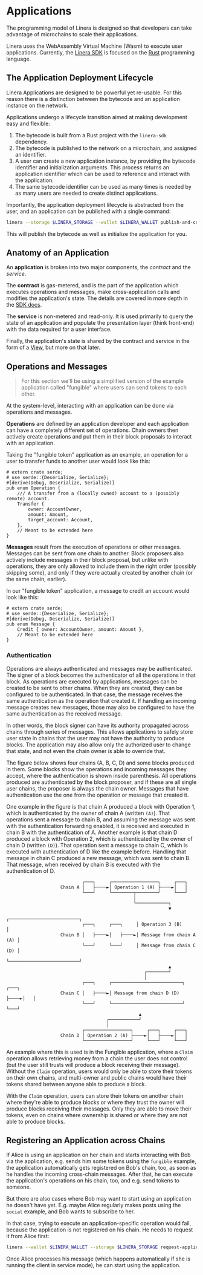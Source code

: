 # Applications

The programming model of Linera is designed so that developers can take advantage of
microchains to scale their applications.

Linera uses the WebAssembly Virtual Machine (Wasm) to execute user applications.
Currently, the [Linera SDK](../sdk.md) is focused on the [Rust](https://www.rust-lang.org/)
programming language.

## The Application Deployment Lifecycle

Linera Applications are designed to be powerful yet re-usable. For this reason
there is a distinction between the bytecode and an application
instance on the network.

Applications undergo a lifecycle transition aimed at making development easy and
flexible:

1. The bytecode is built from a Rust project with the `linera-sdk`
   dependency.
2. The bytecode is published to the network on a microchain, and assigned an
   identifier.
3. A user can create a new application instance, by providing
   the bytecode identifier and initialization arguments. This
   process returns an application identifier which can be used to reference and
   interact with the application.
4. The same bytecode identifier can be used as many times is needed by as many
   users are needed to create distinct applications.

Importantly, the application deployment lifecycle is abstracted from the user, and
an application can be published with a single command:

```bash
linera --storage $LINERA_STORAGE --wallet $LINERA_WALLET publish-and-create <contract-path> <service-path> <init-args>
```

This will publish the bytecode as well as initialize the application for you.

## Anatomy of an Application

An **application** is broken into two major components, the _contract_ and the _service_.

The **contract** is gas-metered, and is the part of the application which executes operations
and messages, make cross-application calls and modifies the application's state. The
details are covered in more depth in the [SDK docs](../sdk.md).

The **service** is non-metered and read-only. It is used primarily to query the
state of an application and populate the presentation layer (think front-end)
with the data required for a user interface.

Finally, the application's state is shared by the contract and service in
the form of a [View](./../advanced_topics/views.md), but more on that later.

## Operations and Messages

> For this section we'll be using a simplified version of the example application called
> "fungible" where users can send tokens to each other.

At the system-level, interacting with an application can be done via operations
and messages.

**Operations** are defined by an application developer and each
application can have a completely different set of operations. Chain owners then
actively create operations and put them in their block proposals to interact
with an application.

Taking the "fungible token" application as an example, an operation
for a user to transfer funds to another user would look like this:

```rust,ignore
# extern crate serde;
# use serde::{Deserialize, Serialize};
#[derive(Debug, Deserialize, Serialize)]
pub enum Operation {
    /// A transfer from a (locally owned) account to a (possibly remote) account.
    Transfer {
        owner: AccountOwner,
        amount: Amount,
        target_account: Account,
    },
    // Meant to be extended here
}
```

**Messages** result from the execution of operations or other messages.
Messages can be sent from one chain to another. Block
proposers also actively include messages in their block proposal, but unlike with
operations, they are only allowed to include them in the right order (possibly
skipping some), and only if they were actually created by another chain (or the
same chain, earlier).

In our "fungible token" application, a message to credit an account would look like this:

```rust,ignore
# extern crate serde;
# use serde::{Deserialize, Serialize};
#[derive(Debug, Deserialize, Serialize)]
pub enum Message {
    Credit { owner: AccountOwner, amount: Amount },
    // Meant to be extended here
}
```

### Authentication

Operations are always authenticated and messages may be authenticated. The signer of a block becomes
the authenticator of all the operations in that block. As operations are executed by applications,
messages can be created to be sent to other chains. When they are created, they can be configured to
be authenticated. In that case, the message receives the same authentication as the operation that
created it. If handling an incoming message creates new messages, those may also be configured to
have the same authentication as the received message.

In other words, the block signer can have its authority propagated across chains through series of
messages. This allows applications to safely store user state in chains that the user may not have
the authority to produce blocks. The application may also allow only the authorized user to change
that state, and not even the chain owner is able to override that.

The figure below shows four chains (A, B, C, D) and some blocks produced in them. Some blocks show
the operations and incoming messages they accept, where the authentication is shown inside
parenthesis. All operations produced are authenticated by the block proposer, and if these are all
single user chains, the proposer is always the chain owner. Messages that have authentication use
the one from the operation or message that created it.

One example in the figure is that chain A produced a block with Operation 1, which is authenticated
by the owner of chain A (written `(A)`). That operations sent a message to chain B, and assuming the
message was sent with the authentication forwarding enabled, it is received and executed in
chain B with the authentication of A. Another example is that chain D produced a block with
Operation 2, which is authenticated by the owner of chain D (written `(D)`). That operation sent a
message to chain C, which is executed with authentication of D like the example before. Handling
that message in chain C produced a new message, which was sent to chain B. That message, when
received by chain B is executed with the authentication of D.

```ignore
                            ┌───┐     ┌─────────────────┐     ┌───┐
                    Chain A │   ├────►│ Operation 1 (A) ├────►│   │
                            └───┘     └────────┬────────┘     └───┘
                                               │
                                               └────────────┐
                                                            ▼
                                                ┌──────────────────────────┐
                            ┌───┐     ┌───┐     │ Operation 3 (B)          │
                    Chain B │   ├────►│   ├────►│ Message from chain A (A) │
                            └───┘     └───┘     │ Message from chain C (D) │
                                                └──────────────────────────┘
                                                            ▲
                                                   ┌────────┘
                                                   │
                            ┌───┐     ┌──────────────────────────┐     ┌───┐
                    Chain C │   ├────►│ Message from chain D (D) ├────►│   │
                            └───┘     └──────────────────────────┘     └───┘
                                                 ▲
                                     ┌───────────┘
                                     │
                            ┌─────────────────┐     ┌───┐     ┌───┐
                    Chain D │ Operation 2 (A) ├────►│   ├────►│   │
                            └─────────────────┘     └───┘     └───┘
```

An example where this is used is in the Fungible application, where a `Claim` operation allows
retrieving money from a chain the user does not control (but the user still trusts will produce a
block receiving their message). Without the `Claim` operation, users would only be able to store
their tokens on their own chains, and multi-owner and public chains would have their tokens shared
between anyone able to produce a block.

With the `Claim` operation, users can store their tokens on another chain where they're able to
produce blocks or where they trust the owner will produce blocks receiving their messages. Only they
are able to move their tokens, even on chains where ownership is shared or where they are not able
to produce blocks.

## Registering an Application across Chains

If Alice is using an application on her chain and starts interacting with Bob
via the application, e.g. sends him some tokens using the `fungible` example,
the application automatically gets registered on Bob's chain, too, as soon as
he handles the incoming cross-chain messages. After that, he can execute the
application's operations on his chain, too, and e.g. send tokens to someone.

But there are also cases where Bob may want to start using an application he
doesn't have yet. E.g. maybe Alice regularly makes posts using the `social`
example, and Bob wants to subscribe to her.

In that case, trying to execute an application-specific operation would fail,
because the application is not registered on his chain.
He needs to request it from Alice first:

```bash
linera --wallet $LINERA_WALLET --storage $LINERA_STORAGE request-application <application-id> --target-chain-id <alices-chain-id>
```

Once Alice processes his message (which happens automatically if she is running
the client in service mode), he can start using the application.
